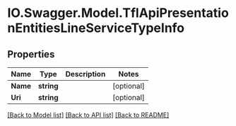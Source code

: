 # IO.Swagger.Model.TflApiPresentationEntitiesLineServiceTypeInfo
## Properties

Name | Type | Description | Notes
------------ | ------------- | ------------- | -------------
**Name** | **string** |  | [optional] 
**Uri** | **string** |  | [optional] 

[[Back to Model list]](../README.md#documentation-for-models) [[Back to API list]](../README.md#documentation-for-api-endpoints) [[Back to README]](../README.md)

